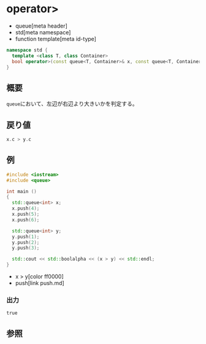 # operator>
* queue[meta header]
* std[meta namespace]
* function template[meta id-type]

```cpp
namespace std {
  template <class T, class Container>
  bool operator>(const queue<T, Container>& x, const queue<T, Container>& y);
}
```

## 概要
`queue`において、左辺が右辺より大きいかを判定する。


## 戻り値
```cpp
x.c > y.c
```


## 例
```cpp example
#include <iostream>
#include <queue>

int main ()
{
  std::queue<int> x;
  x.push(4);
  x.push(5);
  x.push(6);

  std::queue<int> y;
  y.push(1);
  y.push(2);
  y.push(3);

  std::cout << std::boolalpha << (x > y) << std::endl;
}
```
* x > y[color ff0000]
* push[link push.md]

### 出力
```
true
```

## 参照
